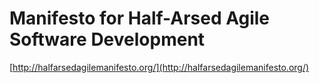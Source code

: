 <!--
id: 1027590852
link: http://tumblr.atmos.org/post/1027590852/manifesto-for-half-arsed-agile-software-development
slug: manifesto-for-half-arsed-agile-software-development
date: Sat Aug 28 2010 16:18:16 GMT-0700 (PDT)
publish: 2010-08-028
tags: 
title: Manifesto for Half-Arsed Agile Software Development
-->


Manifesto for Half-Arsed Agile Software Development
===================================================

[http://halfarsedagilemanifesto.org/](http://halfarsedagilemanifesto.org/)

